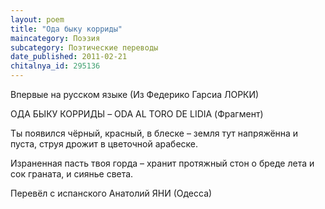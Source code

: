```yaml
---
layout: poem
title: "Ода быку корриды"
maincategory: Поэзия
subcategory: Поэтические переводы
date_published: 2011-02-21
chitalnya_id: 295136
---
```




Впервые на русском языке (Из Федерико Гарсиа ЛОРКИ)

ОДА БЫКУ КОРРИДЫ – 
ODA AL TORO DE LIDIA
(Фрагмент)

Ты появился чёрный, красный, в блеске – 
земля тут напряжённа и пуста,
струя дрожит в цветочной арабеске.

Израненная пасть твоя горда – 
хранит протяжный стон о бреде лета
и сок граната, и сиянье света.

Перевёл с испанского Анатолий ЯНИ (Одесса)






